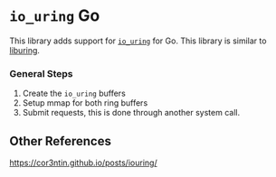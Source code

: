 # `io_uring` Go 
This library adds support for [`io_uring`](https://kernel.dk/io_uring.pdf) for
Go. This library is similar to [liburing](https://github.com/axboe/liburing).

### General Steps
1) Create the `io_uring` buffers
2) Setup mmap for both ring buffers
3) Submit requests, this is done through another system call.

## Other References
https://cor3ntin.github.io/posts/iouring/
